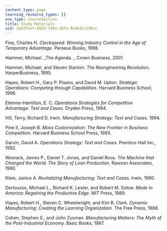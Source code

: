 ```yaml
---
content_type: page
learning_resource_types: []
ocw_type: CourseSection
title: Study Materials
uid: da03feef-85b5-750a-36fa-0a4b3c1199cc
---
```


Fine, Charles H. _Clockspeed: Winning Industry Control in the Age of Temporary Advantage._ Perseus Books, 1998.

Hammer, Michael. _The Agenda. _ Crown Business, 2001.

Hammer, Michael, and Steven Stanton. _The Reengineering Revolution._ HarperBusiness, 1995.  
  
Hayes, Robert H., Gary P. Pisano, and David M. Upton. _Strategic Operations: Competing through Capabilities._ Harvard Business School, 1996.

Etienne-Hamilton, E. C. _Operations Strategies for Competitive Advantage: Text and Cases._ Dryden Press, 1994.

Hill, Terry, Richard D. Irwin. _Manufacturing Strategy: Text and Cases._ 1994.

Pine II, Joseph B. _Mass Customization: The New Frontier in Business Competition._ Harvard Business School Press, 1993.

Garvin, David A. _Operations Strategy: Text and Cases._ Prentice-Hall Inc., 1992.

Womack, James P., Daniel T. Jones, and Daniel Roos. _The Machine that Changed the World: The Story of Lean Production._ Rawson Associates, 1990.

Klein, Janice A. _Revitalizing Manufacturing: Text and Cases._ Irwin, 1990.

Dertouzos, Michael L., Richard K. Lester, and Robert M. Solow. _Made In America: Regaining the Productive Edge._ MIT Press, 1989.

Hayes, Robert H., Steven C. Wheelwright, and Kim B. Clark. _Dynamic Manufacturing: Creating the Learning Organization._ The Free Press, 1988.

Cohen, Stephen S., and John Zysman. _Manufacturing Matters: The Myth of the Post-Industrial Economy._ Basic Books, 1987.